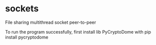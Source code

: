 # sockets
File sharing multithread socket peer-to-peer

To run the program successfully, first install lib PyCryptoDome with pip install pycryptodome
